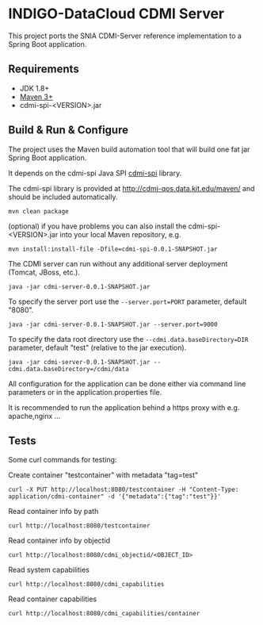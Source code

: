 # INDIGO-DataCloud CDMI Server

This project ports the SNIA CDMI-Server reference implementation to a Spring Boot application.

## Requirements

* JDK 1.8+
* [Maven 3+](https://maven.apache.org/)
* cdmi-spi-\<VERSION\>.jar

## Build & Run & Configure

The project uses the Maven build automation tool that will build one fat jar Spring Boot application.

It depends on the cdmi-spi Java SPI [cdmi-spi](https://github.com/indigo-dc/cdmi-spi) library.

The cdmi-spi library is provided at http://cdmi-qos.data.kit.edu/maven/ and should be included automatically.

```
mvn clean package
```

(optional) if you have problems you can also install the cdmi-spi-\<VERSION\>.jar into your local Maven repository, e.g.

```
mvn install:install-file -Dfile=cdmi-spi-0.0.1-SNAPSHOT.jar
```

The CDMI server can run without any additional server deployment (Tomcat, JBoss, etc.).

```
java -jar cdmi-server-0.0.1-SNAPSHOT.jar
```

To specify the server port use the ```--server.port=PORT``` parameter, default "8080".

```
java -jar cdmi-server-0.0.1-SNAPSHOT.jar --server.port=9000
```

To specify the data root directory use the ```--cdmi.data.baseDirectory=DIR``` parameter, default "test" (relative to the jar execution).

```
java -jar cdmi-server-0.0.1-SNAPSHOT.jar --cdmi.data.baseDirectory=/cdmi/data
```

All configuration for the application can be done either via command line parameters or in the application.properties file.

It is recommended to run the application behind a https proxy with e.g. apache,nginx ...

## Tests

Some curl commands for testing:

Create container "testcontainer" with metadata "tag=test"
```
curl -X PUT http://localhost:8080/testcontainer -H "Content-Type: application/cdmi-container" -d '{"metadata":{"tag":"test"}}'
```
Read container info by path
```
curl http://localhost:8080/testcontainer
```
Read container info by objectid
```
curl http://localhost:8080/cdmi_objectid/<OBJECT_ID>
```
Read system capabilities
```
curl http://localhost:8080/cdmi_capabilities
```
Read container capabilities
```
curl http://localhost:8080/cdmi_capabilities/container
```
